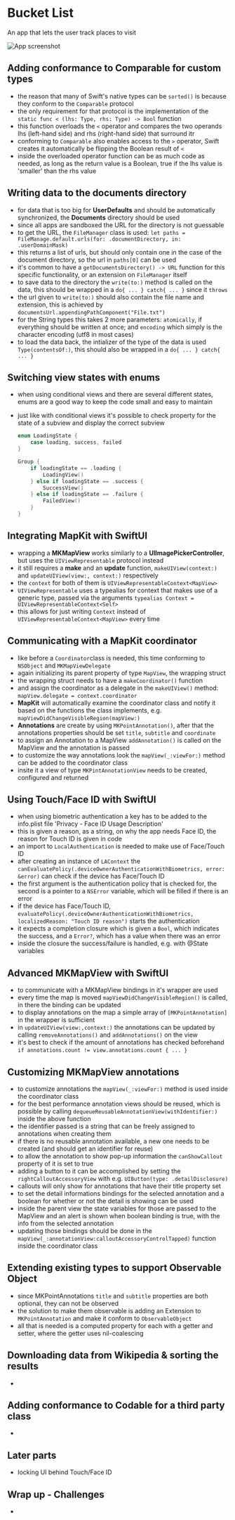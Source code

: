 # Bucket List 
An app that lets the user track places to visit

![App screenshot](PROJECT_NAME.png)


## Adding conformance to Comparable for custom types
- the reason that many of Swift's native types can be `sorted()` is because they conform to the `Comparable` protocol
- the only requirement for that protocol is the implementation of the `static func < (lhs: Type, rhs: Type) -> Bool` function
- this function overloads the `<` operator and  compares the two operands lhs (left-hand side) and rhs (right-hand side) that surround itr
- conforming to `Comparable` also enables access to the `>` operator, Swift creates it automatically be flipping the Boolean result of `<`
- inside the overloaded operator function can be as much code as needed, as long as the return value is a Boolean, true if the lhs value is 'smaller' than the rhs value

## Writing data to the documents directory
- for data that is too big for __UserDefaults__ and should be automatically synchronized, the **Documents** directory should be used
- since all apps are sandboxed the URL for the directory is not guessable
- to get the URL, the `FileManager` class is used: `let paths = FileManage.default.urls(for: .documentDirectory, in: .userDomainMask)`
- this returns a list of urls, but should only contain one in the case of the document directory, so the url in `paths[0]` can be used
- it's common to have a `getDocumentsDirectory() -> URL` function for this specific functionality, or an extension on `FileManager` itself
- to save data to the directory the `write(to:)` method is called on the data, this should be wrapped in a `do{ ... } catch{ ... }` since it `throws`
- the url given to `write(to:)` should also contain the file name and extension, this is achieved by `documentsUrl.appendingPathComponent("File.txt")`
- for the String types this takes 2 more parameters: `atomically`, if everything should be written at once; and `encoding` which simply is the character encoding (utf8 in most cases)
- to load the data back, the intializer of the type of the data is used `Type(contentsOf:)`, this should also be wrapped in a `do{ ... } catch{ ... }`

## Switching view states with enums
- when using conditional views and there are several different states, enums are a good way to keep the code small and easy to maintain
- just like with conditional views it's possible to check property for the state of a subview and display the correct subview

    ```swift
    enum LoadingState {
        case loading, success, failed
    }
    ```

    ```swift
    Group {
        if loadingState == .loading {
            LoadingView()
        } else if loadingState == .success {
            SuccessView()
        } else if loadingState == .failure {
            FailedView()
        }
    }
    ```

## Integrating MapKit with SwiftUI
- wrapping a **MKMapView** works similarly to a __UIImagePickerController__, but uses the `UIViewRepresentable` protocol instead
- it still requires a __make__ and an __update__ function, `makeUIView(context:)` and `updateUIView(view:, context:)` respectively
- the `context` for both of them is `UIViewRepresentableContext<MapView>`
- `UIViewRepresentable` uses a typealias for context that makes use of a generic type, passed via the arguments `typealias Context = UIViewRepresentableContext<Self>`
- this allows for just writing `Context` instead of `UIViewRepresentableContext<MapView>` every time

## Communicating with a MapKit coordinator
- like before a `Coordinator`class is needed, this time conforming to `NSObject` and `MKMapViewDelegate`
- again initializing its parent property of type `MapView`, the wrapping struct
- the wrapping struct needs to have a `makeCoordinator()` function
- and assign the coordinator as a delegate in the `makeUIView()` method: `mapView.delegate = context.coordinator`
- **MapKit** will automatically examine the coordinator class and notify it based on the functions the class implements, e.g. `mapViewDidChangeVisibleRegion(mapView:)`
- **Annotations** are create by using `MKPointAnnotation()`, after that the annotations properties should be set `title`, `subtitle` and `coordinate`
- to assign an Annotation to a MapView `addAnnotation()` is called on the MapView and the annotation is passed
- to customize the way annotations look the `mapView(_:viewFor:)` method can be added to the coordinator class
- insite it a view of type `MKPintAnnotationView` needs to be created, configured and returned

## Using Touch/Face ID with SwiftUI
- when using biometric authentication a key has to be added to the info.plist file 'Privacy - Face ID Usage Description'
- this is given a reason, as a string, on why the app needs Face ID, the reason for Touch ID is given in code
- an import to `LocalAuthentication` is needed to make use of Face/Touch ID
- after creating an instance of `LAContext` the `canEvaluatePolicy(.deviceOwnerAuthenticationWithBiometrics, error: &error)` can check if the device has Face/Touch ID
- the first argument is the authentication policy that is checked for, the second is a pointer to a `NSError` variable, which will be filled if there is an error
- if the device has Face/Touch ID, `evaluatePolicy(.deviceOwnerAuthenticationWithBiometrics, localizedReason: "Touch ID reason")` starts the authentication
- it expects a completion closure which is given a `Bool`, which indicates the success, and a `Error?`, which has a value when there was an error
- inside the closure the success/failure is handled, e.g. with @State variables

## Advanced MKMapView with SwiftUI
- to communicate with a MKMapView bindings in it's wrapper are used
- every time the map is moved `mapViewDidChangeVisibleRegion()` is called, in there the binding can be updated
- to display annotations on the map a simple array of `[MKPointAnnotation]` in the wrapper is sufficient
- in `updateUIView(view:,context:)` the annotations can be updated by calling `removeAnnotations()` and `addAnnotations()` on the view
- it's best to check if the amount of annotations has checked beforehand `if annotations.count != view.annotations.count { ... }`

## Customizing MKMapView annotations
- to customize annotations the `mapView(_:viewFor:)` method is used inside the coordinator class
- for the best performance annotation views should be reused, which is possible by calling `dequeueReusableAnnotationView(withIdentifier:)` inside the above function
- the identifier passed is a string that can be freely assigned to annotations when creating them
- if there is no reusable annotation available, a new one needs to be created (and should get an identifier for reuse)
- to allow the annotation to show pop-up information the `canShowCallout` property of it is set to true
- adding a button to it can be accomplished by setting the `rightCalloutAccessoryView` with e.g. `UIButton(type: .detailDisclosure)`
- callouts will only show for annotations that have their title property set
- to set the detail informations bindings for the selected annotation and a boolean for whether or not the detail is showing can be used
- inside the parent view the state variables for those are passed to the MapView and an alert is shown when boolean binding is true, with the info from the selected annotation
- updating those bindings should be done in the `mapView(_:annotationView:calloutAccessoryControlTapped)` function inside the coordinator class

## Extending existing types to support Observable Object
- since MKPointAnnotations `title` and `subtitle` properties are both optional, they can not be observed
- the solution to make them observable is adding an Extension to `MKPointAnnotation` and make it conform to `ObservableObject`
- all that is needed is a computed property for each with a getter and setter, where the getter uses nil-coalescing

## Downloading data from Wikipedia & sorting the results
- 

## Adding conformance to Codable for a third party class
- 

## Later parts
 - locking UI behind Touch/Face ID

## Wrap up - Challenges
- 
